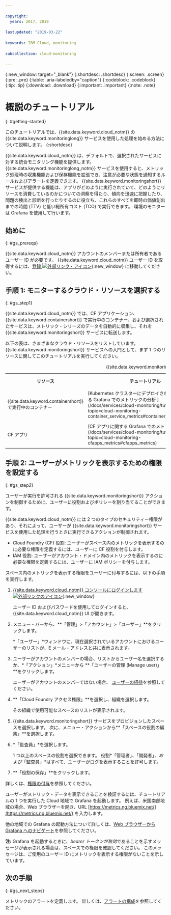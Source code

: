 ```yaml
---

copyright:
  years: 2017, 2019

lastupdated: "2019-03-22"

keywords: IBM Cloud, monitoring

subcollection: cloud-monitoring

---
```


{:new_window: target="_blank"}
{:shortdesc: .shortdesc}
{:screen: .screen}
{:pre: .pre}
{:table: .aria-labeledby="caption"}
{:codeblock: .codeblock}
{:tip: .tip}
{:download: .download}
{:important: .important}
{:note: .note}


# 概説のチュートリアル
{: #getting-started}

このチュートリアルでは、{{site.data.keyword.cloud_notm}} の {{site.data.keyword.monitoringlong}} サービスを使用した処理を始める方法について説明します。
{:shortdesc}

{{site.data.keyword.cloud_notm}} は、デフォルトで、選択されたサービスに対する統合モニタリング機能を提供します。 {{site.data.keyword.monitoringlong_notm}} サービスを使用すると、メトリック処理時の収集機能および保存機能を拡張でき、注意が必要な状態を通知するルールおよびアラートを定義できます。 {{site.data.keyword.monitoringshort}} サービスが提供する機能は、アプリがどのように実行されていて、どのようにリソースを消費しているのかについての洞察を得たり、傾向を迅速に把握したり、問題の検出と診断を行ったりするのに役立ち、これらのすべてを即時の価値創出までの時間 (TTV) と低い総所有コスト (TCO) で実行できます。 環境のモニターは Grafana を使用して行います。 

## 始めに
{: #gs_prereqs}

{{site.data.keyword.cloud_notm}} アカウントのメンバーまたは所有者であるユーザー ID が必要です。 {{site.data.keyword.cloud_notm}} ユーザー ID を取得するには、[登録 ![外部リンク・アイコン](../../icons/launch-glyph.svg "外部リンク・アイコン")](https://cloud.ibm.com/login){:new_window} に移動してください。

## 手順 1: モニターするクラウド・リソースを選択する
{: #gs_step1}

{{site.data.keyword.cloud_notm}} では、CF アプリケーション、{{site.data.keyword.containershort}} で実行中のコンテナー、および選択されたサービスは、メトリック・シリーズのデータを自動的に収集し、それを {{site.data.keyword.monitoringshort}} サービスに転送します。

以下の表は、さまざまなクラウド・リソースをリストしています。 {{site.data.keyword.monitoringshort}} サービスへの入門として、まず 1 つのリソースに関してこのチュートリアルを実行してください。

<table>
  <caption>{{site.data.keyword.monitoringshort}} サービス入門のためのチュートリアル </caption>
  <tr>
    <th>リソース</th>
    <th>チュートリアル</th>
    <th>クラウド環境</th>
    <th>シナリオ</th>
  </tr>
  <tr>
    <td>{{site.data.keyword.containershort}} で実行中のコンテナー</td>
    <td>[Kubernetes クラスターにデプロイされたアプリに関する Grafana でのメトリックの分析
](/docs/services/cloud-monitoring/tutorials?topic=cloud-monitoring-container_service_metrics#container_service_metrics)</td>
    <td>Public </br>Dedicated</td>
    <td>![Kubernetes クラスターにデプロイされているコンテナーのコンポーネント概要図](containers/images/containers_kube_metrics_dedicated.png "Kubernetes クラスターにデプロイされているコンテナーのコンポーネント概要図")</td>
  </tr>
  <tr>
    <td>CF アプリ</td>
    <td>[CF アプリに関する Grafana でのメトリックの分析](/docs/services/cloud-monitoring/tutorials?topic=cloud-monitoring-cfapps_metrics#cfapps_metrics)</td>
    <td>Public</td>
    <td>![{{site.data.keyword.cloud_notm}} での CF アプリのモニタリングの戦略](cf/images/cfapp_metrics_ov.png "{{site.data.keyword.cloud_notm}} での CF アプリのモニタリングの戦略")</td>
  </tr>
</table>



## 手順 2: ユーザーがメトリックを表示するための権限を設定する
{: #gs_step2}

ユーザーが実行を許可される {{site.data.keyword.monitoringshort}} アクションを制御するために、ユーザーに役割およびポリシーを割り当てることができます。 

{{site.data.keyword.cloud_notm}} には 2 つのタイプのセキュリティー権限があり、それによって、ユーザーが {{site.data.keyword.monitoringshort}} サービスを使用した処理を行うときに実行できるアクションが制御されます。

* Cloud Foundry (CF) 役割: ユーザーがスペース内のメトリックを表示するのに必要な権限を定義するには、ユーザーに CF 役割を付与します。
* IAM 役割: ユーザーがアカウント・ドメイン内のメトリックを表示するのに必要な権限を定義するには、ユーザーに IAM ポリシーを付与します。


スペース内のメトリックを表示する権限をユーザーに付与するには、以下の手順を実行します。

1. [{{site.data.keyword.cloud_notm}} コンソールにログインします ![外部リンクのアイコン](../../icons/launch-glyph.svg "外部リンクのアイコン")](http://cloud.ibm.com/login){:new_window}
	
	ユーザー ID およびパスワードを使用してログインすると、{{site.data.keyword.cloud_notm}} UI が開きます。

2. メニュー・バーから、**「管理」>「アカウント」>「ユーザー」**をクリックします。 

    *「ユーザー」*ウィンドウに、現在選択されているアカウントにおけるユーザーのリストが、E メール・アドレスと共に表示されます。
	
3. ユーザーがアカウントのメンバーの場合、リストからユーザー名を選択するか、*「アクション」*メニューから
**「ユーザーの管理 (Manage user)」**をクリックします。

    ユーザーがアカウントのメンバーではない場合、
[ユーザーの招待](/docs/iam?topic=iam-iamuserinv#iamuserinv)を参照してください。

4. **「Cloud Foundry アクセス権限」**を選択し、組織を選択します。

    その組織で使用可能なスペースのリストが表示されます。

5. {{site.data.keyword.monitoringshort}} サービスをプロビジョンしたスペースを選択します。 次に、メニュー・アクションから**「スペースの役割の編集」**を選択します。

6. *「監査員」*を選択します。 

    1 つ以上のスペースの役割を選択できます。 役割*「管理者」*、*「開発者」*、および*「監査員」*はすべて、ユーザーがログを表示することを許可します。
	
7. **「役割の保存」**をクリックします。


詳しくは、[権限の付与](/docs/services/cloud-monitoring/security?topic=cloud-monitoring-grant_permissions#grant_permissions)を参照してください。

ユーザーがメトリック・データを表示できることを検証するには、チュートリアルの 1 つを実行した Cloud 地域で Grafana を起動します。 例えば、米国南部地域の場合、Web ブラウザーを開き、URL [https://metrics.ng.bluemix.net/](https://metrics.ng.bluemix.net/) を入力します。


他の地域での Grafana の起動方法について詳しくは、[Web ブラウザーから Grafana へのナビゲート](/docs/services/cloud-monitoring/grafana?topic=cloud-monitoring-navigating_grafana#navigating_grafana)を参照してください。

**注:** Grafana を起動するときに、*bearer トークンが無効*であることを示すメッセージが表示される場合は、スペースでの権限を確認してください。 このメッセージは、ご使用のユーザー ID にメトリックを表示する権限がないことを示しています。
    

## 次の手順 
{: #gs_next_steps}

メトリックのアラートを定義します。 詳しくは、[アラートの構成](/docs/services/cloud-monitoring?topic=cloud-monitoring-config_alerts_ov#config_alerts_ov)を参照してください。
